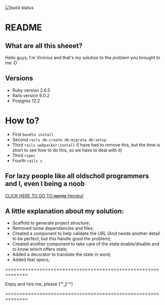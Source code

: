 ![build status](https://vinylimaz.semaphoreci.com/badges/lemoney-test-admin.svg)

# README

## What are all this sheeet?

Hello guys, I'm Vinicius and that's my solution to the problem you
brought to me :D

## Versions
* Ruby version
2.6.5
* Rails version
6.0.2
* Postgres
12.2

# How to?

- First `bundle install`
- Second `rails db:create db:migrata db:setup`
- Third `rails webpacker:install` (I have had to remove this, but the time is
    short to see how to do this, so we have to deal with it)
- Third `rspec`
- Fourth `rails s`

## For lazy people like all oldscholl programmers and I, even I being a noob

[CLICK HERE TO GO TO ~~narnia~~ Heroku!](https://lemoney-test-admin.herokuapp.com/offers)

## A little explanation about my solution:

- Scaffold to generate project structure;
- Removed some dependencies and files;
- Created a component to help validate the URL (And needs another detail to be
    perfect, but this handle good the problem);
- Created another component to take care of the state enable/disable and to know
    which offers state;
- Added a decorator to translate the state in word;
- Added feat specs;

==============================================================

Enjoy and hire me, please (͡ ° ͜ʖ ͡ °)

==============================================================


